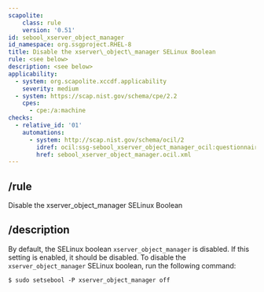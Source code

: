 ```yaml
---
scapolite:
    class: rule
    version: '0.51'
id: sebool_xserver_object_manager
id_namespace: org.ssgproject.RHEL-8
title: Disable the xserver\_object\_manager SELinux Boolean
rule: <see below>
description: <see below>
applicability:
  - system: org.scapolite.xccdf.applicability
    severity: medium
  - system: https://scap.nist.gov/schema/cpe/2.2
    cpes:
      - cpe:/a:machine
checks:
  - relative_id: '01'
    automations:
      - system: http://scap.nist.gov/schema/ocil/2
        idref: ocil:ssg-sebool_xserver_object_manager_ocil:questionnaire:1
        href: sebool_xserver_object_manager.ocil.xml
---
```



## /rule

Disable the xserver\_object\_manager SELinux Boolean

## /description

By
default, the SELinux boolean `xserver_object_manager` is disabled. If
this setting is enabled, it should be disabled. To disable the
`xserver_object_manager` SELinux boolean, run the following command:

``` 
$ sudo setsebool -P xserver_object_manager off
```
